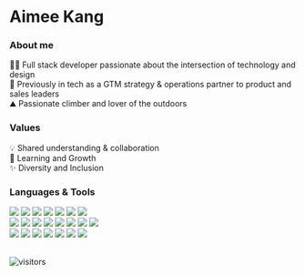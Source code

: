 # Aimee Kang

### About me 
👩‍💻 Full stack developer passionate about the intersection of technology and design <br>
🤝 Previously in tech as a GTM strategy & operations partner to product and sales leaders <br>
⛰️ Passionate climber and lover of the outdoors <br>


### Values
💡 Shared understanding & collaboration <br>
🚀 Learning and Growth <br>
✨ Diversity and Inclusion <br>


<!--
<p align="left">
<img src="https://cdn.jsdelivr.net/gh/devicons/devicon/icons/javascript/javascript-original.svg" width="45" height="45" />     
<img src="https://cdn.jsdelivr.net/gh/devicons/devicon/icons/react/react-original.svg" width="45" height="45" />
<img src="https://cdn.jsdelivr.net/gh/devicons/devicon/icons/nodejs/nodejs-original-wordmark.svg" width="45" height="45" />  
<img src="https://cdn.jsdelivr.net/gh/devicons/devicon/icons/express/express-original.svg" width="45" height="45" /> 
<img src="https://cdn.jsdelivr.net/gh/devicons/devicon/icons/postgresql/postgresql-plain-wordmark.svg" width="45" height="45" />
<img src="https://cdn.jsdelivr.net/gh/devicons/devicon/icons/mysql/mysql-original-wordmark.svg" width="45" height="45" />
<img src="https://cdn.jsdelivr.net/gh/devicons/devicon/icons/npm/npm-original-wordmark.svg" width="45" height="45" />
<img src="https://cdn.jsdelivr.net/gh/devicons/devicon/icons/redis/redis-plain-wordmark.svg" width="45" height="45" />          
<img src="https://cdn.jsdelivr.net/gh/devicons/devicon/icons/nginx/nginx-original.svg" width="45" height="45" />  
<img src="https://cdn.jsdelivr.net/gh/devicons/devicon/icons/git/git-original.svg" width="45" height="45" />  
<img src="https://cdn.jsdelivr.net/gh/devicons/devicon/icons/babel/babel-original.svg" width="45" height="45" />
<img src="https://cdn.jsdelivr.net/gh/devicons/devicon/icons/amazonwebservices/amazonwebservices-original-wordmark.svg" width="45" height="45" />          
</p>        
-->
          

### Languages & Tools
<div align='left'>
<img src='https://img.shields.io/badge/javascript-%23323330.svg?style=for-the-badge&logo=javascript&logoColor=%23F7DF1E' />
<img src="https://img.shields.io/badge/React-20232A?style=for-the-badge&logo=react&logoColor=61DAFB" />
<img src="https://img.shields.io/badge/react_native-%2320232a.svg?style=for-the-badge&logo=react&logoColor=%2361DAFB" />
<img src="https://img.shields.io/badge/Webpack-8DD6F9?style=for-the-badge&logo=Webpack&logoColor=white" />
<img src="https://img.shields.io/badge/Babel-F9DC3E?style=for-the-badge&logo=babel&logoColor=white" />
<img src='https://img.shields.io/badge/html5-%23E34F26.svg?style=for-the-badge&logo=html5&logoColor=white' />
<img src='https://img.shields.io/badge/css3-%231572B6.svg?style=for-the-badge&logo=css3&logoColor=white' />
</div>

<div align='left'>
<img src='https://img.shields.io/badge/Node.js-339933.svg?style=for-the-badge&logo=nodedotjs&logoColor=white' />
<img src='https://img.shields.io/badge/Express-000000.svg?style=for-the-badge&logo=Express&logoColor=white' />
<img src='https://img.shields.io/badge/PostgreSQL-4169E1.svg?style=for-the-badge&logo=PostgreSQL&logoColor=white' />
<img src="https://img.shields.io/badge/MongoDB-4EA94B?style=for-the-badge&logo=mongodb&logoColor=white" />
<img src="https://img.shields.io/badge/mysql-%2300f.svg?style=for-the-badge&logo=mysql&logoColor=white" />
<img src="https://img.shields.io/badge/redis-%23DD0031.svg?style=for-the-badge&logo=redis&logoColor=white" />
<img src="https://img.shields.io/badge/nginx-%23009639.svg?style=for-the-badge&logo=nginx&logoColor=white" />
<img src="https://img.shields.io/badge/AWS-%23FF9900.svg?style=for-the-badge&logo=amazon-aws&logoColor=white" />
</div>

<div align='left'>
<img src="https://img.shields.io/badge/NPM-%23CB3837.svg?style=for-the-badge&logo=npm&logoColor=white" />
<img src="https://img.shields.io/badge/Expo-%2320232a.svg?&style=for-the-badge&logo=expo&logoColor=blue" />
<img src="https://img.shields.io/badge/-jest-%23C21325?style=for-the-badge&logo=jest&logoColor=white" />
<img src="https://img.shields.io/badge/git-%23F05033.svg?style=for-the-badge&logo=git&logoColor=white" />
<img src="https://img.shields.io/badge/Figma-F24E1E?style=for-the-badge&logo=figma&logoColor=white" />
<img src='https://img.shields.io/badge/styled--components-DB7093?style=for-the-badge&logo=styled-components&logoColor=white' />
<img src="https://img.shields.io/badge/eslint-3A33D1?style=for-the-badge&logo=eslint&logoColor=white" />
</div>
          

<br />

![visitors](https://visitor-badge.glitch.me/badge?page_id=aimeekang&left_color=black&right_color=blue)


<!--
**aimeekang/aimeekang** is a ✨ _special_ ✨ repository because its `README.md` (this file) appears on your GitHub profile.

Here are some ideas to get you started:

- :star: I recently wrapped up a 12-week program with Hack Reactor in March 2023.
- 🌱 I’m currently learning ...
- 👯 I’m looking to collaborate on ...
- 💬 Ask me about ...
- 😄 Pronouns: ...
- ⚡ Fun fact: ...
-->
